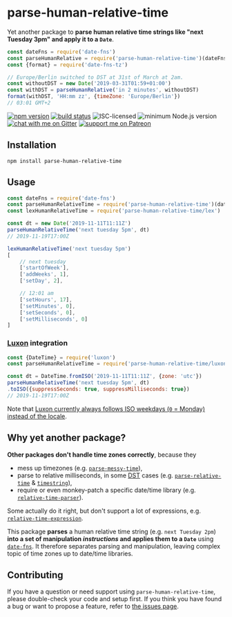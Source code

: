 # parse-human-relative-time

Yet another package to **parse human relative time strings like "next Tuesday 3pm" and apply it to a `Date`**.

```js
const dateFns = require('date-fns')
const parseHumanRelative = require('parse-human-relative-time')(dateFns)
const {format} = require('date-fns-tz')

// Europe/Berlin switched to DST at 31st of March at 2am.
const withoutDST = new Date('2019-03-31T01:59+01:00')
const withDST = parseHumanRelative('in 2 minutes', withoutDST)
format(withDST, 'HH:mm zz', {timeZone: 'Europe/Berlin'})
// 03:01 GMT+2
````

[![npm version](https://img.shields.io/npm/v/parse-human-relative-time.svg)](https://www.npmjs.com/package/parse-human-relative-time)
[![build status](https://api.travis-ci.org/derhuerst/parse-human-relative-time.svg?branch=master)](https://travis-ci.org/derhuerst/parse-human-relative-time)
![ISC-licensed](https://img.shields.io/github/license/derhuerst/parse-human-relative-time.svg)
![minimum Node.js version](https://img.shields.io/node/v/parse-human-relative-time.svg)
[![chat with me on Gitter](https://img.shields.io/badge/chat%20with%20me-on%20gitter-512e92.svg)](https://gitter.im/derhuerst)
[![support me on Patreon](https://img.shields.io/badge/support%20me-on%20patreon-fa7664.svg)](https://patreon.com/derhuerst)


## Installation

```shell
npm install parse-human-relative-time
```


## Usage

```js
const dateFns = require('date-fns')
const parseHumanRelativeTime = require('parse-human-relative-time')(dateFns)
const lexHumanRelativeTime = require('parse-human-relative-time/lex')

const dt = new Date('2019-11-11T11:11Z')
parseHumanRelativeTime('next tuesday 5pm', dt)
// 2019-11-19T17:00Z

lexHumanRelativeTime('next tuesday 5pm')
[
	// next tuesday
	['startOfWeek'],
	['addWeeks', 1],
	['setDay', 2],

	// 12:01 am
	['setHours', 17],
	['setMinutes', 0],
	['setSeconds', 0],
	['setMilliseconds', 0]
]
```

### [Luxon](https://moment.github.io/luxon/) integration

```js
const {DateTime} = require('luxon')
const parseHumanRelativeTime = require('parse-human-relative-time/luxon')(DateTime)

const dt = DateTime.fromISO('2019-11-11T11:11Z', {zone: 'utc'})
parseHumanRelativeTime('next tuesday 5pm', dt)
.toISO({suppressSeconds: true, suppressMilliseconds: true})
// 2019-11-19T17:00Z
```

Note that [Luxon currently always follows ISO weekdays (`0` = Monday) instead of the locale](https://github.com/moment/luxon/issues/373).


## Why yet another package?

**Other packages don't handle time zones correctly**, because they

- mess up timezones (e.g. [`parse-messy-time`](https://github.com/substack/parse-messy-time)),
- parse to relative milliseconds, in some [DST](https://en.wikipedia.org/wiki/Daylight_saving_time) cases (e.g. [`parse-relative-time`](https://github.com/fczbkk/parse-relative-time) & [`timestring`](https://github.com/mike182uk/timestring)),
- require or even monkey-patch a specific date/time library (e.g. [`relative-time-parser`](https://github.com/cmaurer/relative.time.parser)).

Some actually do it right, but don't support a lot of expressions, e.g. [`relative-time-expression`](https://github.com/Frezc/relative-time-expression).

This package **parses** a human relative time string (e.g. `next Tuesday 2pm`) **into a set of manipulation *instructions* and applies them to a `Date`** using [`date-fns`](https://date-fns.org). It therefore separates parsing and manipulation, leaving complex topic of time zones up to date/time libraries.


## Contributing

If you have a question or need support using `parse-human-relative-time`, please double-check your code and setup first. If you think you have found a bug or want to propose a feature, refer to [the issues page](https://github.com/derhuerst/parse-human-relative-time/issues).
